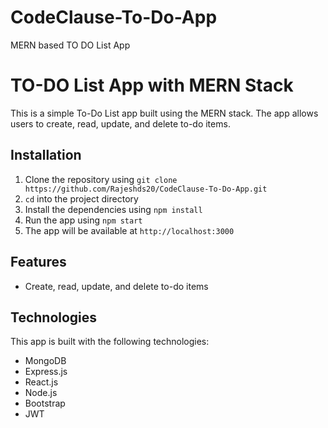 # CodeClause-To-Do-App
MERN based TO DO List App
# TO-DO List App with MERN Stack

This is a simple To-Do List app built using the MERN stack. The app allows users to create, read, update, and delete to-do items. 

## Installation

1. Clone the repository using `git clone https://github.com/Rajeshds20/CodeClause-To-Do-App.git`
2. `cd` into the project directory
3. Install the dependencies using `npm install`
4. Run the app using `npm start`
5. The app will be available at `http://localhost:3000`

## Features

* Create, read, update, and delete to-do items

## Technologies

This app is built with the following technologies:

* MongoDB
* Express.js
* React.js
* Node.js
* Bootstrap
* JWT

